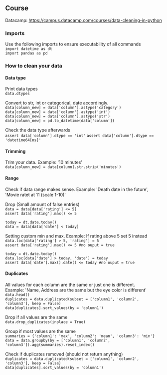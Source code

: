 ## Course
Datacamp: https://campus.datacamp.com/courses/data-cleaning-in-python

### Imports
Use the following imports to ensure executability of all commands\
`import datetime as dt`\
`import pandas as pd`

### How to clean your data
#### Data type
Print data types\
`data.dtypes`

Convert to str, int or categorical, date accordingly.\
`data[column_new] = data['column'].astype('category')`\
`data[column_new] = data['column'].astype('int')`\
`data[column_new] = data['column'].astype('str')`\
`data[column_new] = pd.to_datetime(data['column'])`

Check the data type afterwards\
`assert data['column'].dtype == 'int'`
`assert data['column'].dtype == 'datetime64[ns]'`

#### Trimming
Trim your data. Example: '10 minutes'\
`data[column_new] = data[column].str.strip('minutes')`

#### Range 
Check if data range makes sense. Example: 'Death date in the future', 'Movie ratet at 11 (scale 1-10)'

Drop (Small amount of false entries)\
`data = data[data['rating'] <= 5]`\
`assert data['rating'].max() <= 5`

`today = dt.date.today()`\
`data = data[data['date'] < today]`

Setting custom min and max. Example: If rating above 5 set 5 instead\
`data.loc[data['rating'] > 5, 'rating'] = 5`\
`assert data['rating'].max() <= 5 #no ouput = true`

`today = dt.date.today()`\
`data.loc[data['date'] > today, 'date'] = today`\
`assert data['date'].max().date() <= today #no ouput = true`

#### Duplicates
All values for each column are the same or just one is different. \
Example: 'Name, Address are the same but the eye color is different'\
`data.head()`\
`duplicates = data.duplicated(subset = ['column1', 'column2', 'column3'], keep = False)`\
`data[duplicates].sort_values(by = 'column1')`

Drop if all values are the same\
`data.drop_duplicates(inplace = True)`

Group if most values are the same\
`summaries = {'column1': 'max', 'column2': 'mean', 'column3': 'min'}`\
`data = data.groupby(by = ['column1', 'column2', 'column3']).agg(summaries).reset_index()`

Check if duplicates removed (should not return anything)\
`duplicates = data.duplicated(subset = ['column1', 'column2', 'column3'], keep = False)`\
`data[duplicates].sort_values(by = 'column1')`

